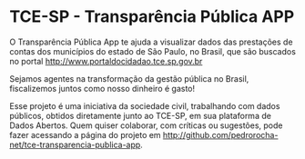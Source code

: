 # TCE-SP - Transparência Pública APP

O Transparência Pública App te ajuda a visualizar dados das prestações de contas dos municípios do estado de São Paulo, no Brasil, que são buscados no portal http://www.portaldocidadao.tce.sp.gov.br

Sejamos agentes na transformação da gestão pública no Brasil, fiscalizemos juntos como nosso dinheiro é gasto!

Esse projeto é uma iniciativa da sociedade civil, trabalhando com dados públicos, obtidos diretamente junto ao TCE-SP, em sua plataforma de Dados Abertos. Quem quiser colaborar, com críticas ou sugestões, pode fazer acessando a página do projeto em http://github.com/pedrorocha-net/tce-transparencia-publica-app.
